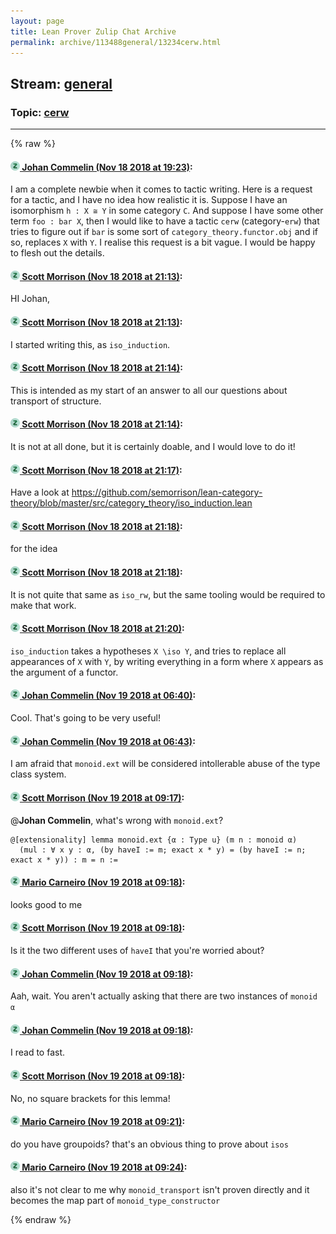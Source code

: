 ```yaml
---
layout: page
title: Lean Prover Zulip Chat Archive 
permalink: archive/113488general/13234cerw.html
---
```


## Stream: [general](index.html)
### Topic: [cerw](13234cerw.html)

---


{% raw %}
#### [![Click to go to Zulip](../../assets/img/zulip2.png) Johan Commelin (Nov 18 2018 at 19:23)](https://leanprover.zulipchat.com/#narrow/stream/113488-general/topic/cerw/near/147925618):
I am a complete newbie when it comes to tactic writing. Here is a request for a tactic, and I have no idea how realistic it is. Suppose I have an isomorphism `h : X ≅ Y` in some category `C`. And suppose I have some other term `foo : bar X`, then I would like to have a tactic `cerw` (category-`erw`) that tries to figure out if `bar` is some sort of `category_theory.functor.obj` and if so, replaces `X` with `Y`.
I realise this request is a bit vague. I would be happy to flesh out the details.

#### [![Click to go to Zulip](../../assets/img/zulip2.png) Scott Morrison (Nov 18 2018 at 21:13)](https://leanprover.zulipchat.com/#narrow/stream/113488-general/topic/cerw/near/147929231):
HI Johan,

#### [![Click to go to Zulip](../../assets/img/zulip2.png) Scott Morrison (Nov 18 2018 at 21:13)](https://leanprover.zulipchat.com/#narrow/stream/113488-general/topic/cerw/near/147929239):
I started writing this, as `iso_induction`.

#### [![Click to go to Zulip](../../assets/img/zulip2.png) Scott Morrison (Nov 18 2018 at 21:14)](https://leanprover.zulipchat.com/#narrow/stream/113488-general/topic/cerw/near/147929248):
This is intended as my start of an answer to all our questions about transport of structure.

#### [![Click to go to Zulip](../../assets/img/zulip2.png) Scott Morrison (Nov 18 2018 at 21:14)](https://leanprover.zulipchat.com/#narrow/stream/113488-general/topic/cerw/near/147929296):
It is not at all done, but it is certainly doable, and I would love to do it!

#### [![Click to go to Zulip](../../assets/img/zulip2.png) Scott Morrison (Nov 18 2018 at 21:17)](https://leanprover.zulipchat.com/#narrow/stream/113488-general/topic/cerw/near/147929420):
Have a look at https://github.com/semorrison/lean-category-theory/blob/master/src/category_theory/iso_induction.lean

#### [![Click to go to Zulip](../../assets/img/zulip2.png) Scott Morrison (Nov 18 2018 at 21:18)](https://leanprover.zulipchat.com/#narrow/stream/113488-general/topic/cerw/near/147929421):
for the idea

#### [![Click to go to Zulip](../../assets/img/zulip2.png) Scott Morrison (Nov 18 2018 at 21:18)](https://leanprover.zulipchat.com/#narrow/stream/113488-general/topic/cerw/near/147929468):
It is not quite that same as `iso_rw`, but the same tooling would be required to make that work.

#### [![Click to go to Zulip](../../assets/img/zulip2.png) Scott Morrison (Nov 18 2018 at 21:20)](https://leanprover.zulipchat.com/#narrow/stream/113488-general/topic/cerw/near/147929531):
`iso_induction` takes a hypotheses `X \iso Y`, and tries to replace all appearances of `X` with `Y`, by writing everything in a form where `X` appears as the argument of a functor.

#### [![Click to go to Zulip](../../assets/img/zulip2.png) Johan Commelin (Nov 19 2018 at 06:40)](https://leanprover.zulipchat.com/#narrow/stream/113488-general/topic/cerw/near/147946598):
Cool. That's going to be very useful!

#### [![Click to go to Zulip](../../assets/img/zulip2.png) Johan Commelin (Nov 19 2018 at 06:43)](https://leanprover.zulipchat.com/#narrow/stream/113488-general/topic/cerw/near/147946650):
I am afraid that `monoid.ext` will be considered intollerable abuse of the type class system.

#### [![Click to go to Zulip](../../assets/img/zulip2.png) Scott Morrison (Nov 19 2018 at 09:17)](https://leanprover.zulipchat.com/#narrow/stream/113488-general/topic/cerw/near/147951652):
@**Johan Commelin**, what's wrong with `monoid.ext`?
```
@[extensionality] lemma monoid.ext {α : Type u} (m n : monoid α)
  (mul : ∀ x y : α, (by haveI := m; exact x * y) = (by haveI := n; exact x * y)) : m = n :=
```

#### [![Click to go to Zulip](../../assets/img/zulip2.png) Mario Carneiro (Nov 19 2018 at 09:18)](https://leanprover.zulipchat.com/#narrow/stream/113488-general/topic/cerw/near/147951699):
looks good to me

#### [![Click to go to Zulip](../../assets/img/zulip2.png) Scott Morrison (Nov 19 2018 at 09:18)](https://leanprover.zulipchat.com/#narrow/stream/113488-general/topic/cerw/near/147951701):
Is it the two different uses of `haveI` that you're worried about?

#### [![Click to go to Zulip](../../assets/img/zulip2.png) Johan Commelin (Nov 19 2018 at 09:18)](https://leanprover.zulipchat.com/#narrow/stream/113488-general/topic/cerw/near/147951704):
Aah, wait. You aren't actually asking that there are two instances of `monoid α`

#### [![Click to go to Zulip](../../assets/img/zulip2.png) Johan Commelin (Nov 19 2018 at 09:18)](https://leanprover.zulipchat.com/#narrow/stream/113488-general/topic/cerw/near/147951707):
I read to fast.

#### [![Click to go to Zulip](../../assets/img/zulip2.png) Scott Morrison (Nov 19 2018 at 09:18)](https://leanprover.zulipchat.com/#narrow/stream/113488-general/topic/cerw/near/147951709):
No, no square brackets for this lemma!

#### [![Click to go to Zulip](../../assets/img/zulip2.png) Mario Carneiro (Nov 19 2018 at 09:21)](https://leanprover.zulipchat.com/#narrow/stream/113488-general/topic/cerw/near/147951792):
do you have groupoids? that's an obvious thing to prove about `isos`

#### [![Click to go to Zulip](../../assets/img/zulip2.png) Mario Carneiro (Nov 19 2018 at 09:24)](https://leanprover.zulipchat.com/#narrow/stream/113488-general/topic/cerw/near/147951911):
also it's not clear to me why `monoid_transport` isn't proven directly and it becomes the map part of `monoid_type_constructor`


{% endraw %}
